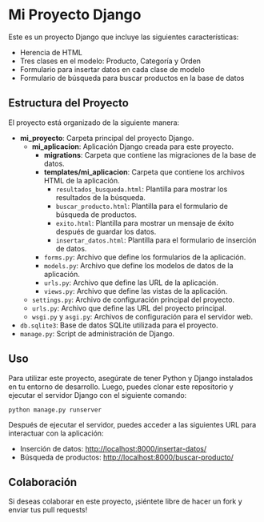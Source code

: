 # Mi Proyecto Django

Este es un proyecto Django que incluye las siguientes características:

- Herencia de HTML
- Tres clases en el modelo: Producto, Categoría y Orden
- Formulario para insertar datos en cada clase de modelo
- Formulario de búsqueda para buscar productos en la base de datos

## Estructura del Proyecto

El proyecto está organizado de la siguiente manera:

- **mi_proyecto**: Carpeta principal del proyecto Django.
    - **mi_aplicacion**: Aplicación Django creada para este proyecto.
        - **migrations**: Carpeta que contiene las migraciones de la base de datos.
        - **templates/mi_aplicacion**: Carpeta que contiene los archivos HTML de la aplicación.
            - `resultados_busqueda.html`: Plantilla para mostrar los resultados de la búsqueda.
            - `buscar_producto.html`: Plantilla para el formulario de búsqueda de productos.
            - `exito.html`: Plantilla para mostrar un mensaje de éxito después de guardar los datos.
            - `insertar_datos.html`: Plantilla para el formulario de inserción de datos.
        - `forms.py`: Archivo que define los formularios de la aplicación.
        - `models.py`: Archivo que define los modelos de datos de la aplicación.
        - `urls.py`: Archivo que define las URL de la aplicación.
        - `views.py`: Archivo que define las vistas de la aplicación.
    - `settings.py`: Archivo de configuración principal del proyecto.
    - `urls.py`: Archivo que define las URL del proyecto principal.
    - `wsgi.py` y `asgi.py`: Archivos de configuración para el servidor web.
- `db.sqlite3`: Base de datos SQLite utilizada para el proyecto.
- `manage.py`: Script de administración de Django.

## Uso

Para utilizar este proyecto, asegúrate de tener Python y Django instalados en tu entorno de desarrollo. Luego, puedes clonar este repositorio y ejecutar el servidor Django con el siguiente comando:

`python manage.py runserver`

Después de ejecutar el servidor, puedes acceder a las siguientes URL para interactuar con la aplicación:

- Inserción de datos: [http://localhost:8000/insertar-datos/](http://localhost:8000/insertar-datos/)
- Búsqueda de productos: [http://localhost:8000/buscar-producto/](http://localhost:8000/buscar-producto/)

## Colaboración

Si deseas colaborar en este proyecto, ¡siéntete libre de hacer un fork y enviar tus pull requests!



